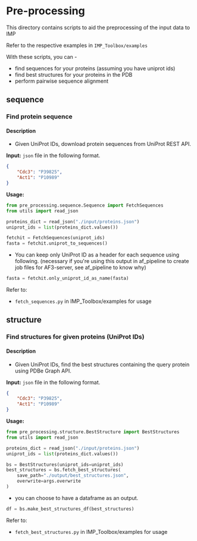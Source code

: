 # Pre-processing
This directory contains scripts to aid the preprocessing of the input data to IMP

Refer to the respective examples in `IMP_Toolbox/examples`

With these scripts, you can -
- find sequences for your proteins (assuming you have uniprot ids)
- find best structures for your proteins in the PDB
- perform pairwise sequence alignment

## sequence
### Find protein sequence
#### Description
- Given UniProt IDs, download protein sequences from UniProt REST API.

**Input:** `json` file in the following format.

```json
{
    "Cdc3": "P39825",
    "Act1": "P10989"
}
```
**Usage:**
```python
from pre_processing.sequence.Sequence import FetchSequences
from utils import read_json

proteins_dict = read_json("./input/proteins.json")
uniprot_ids = list(proteins_dict.values())

fetchit = FetchSequences(uniprot_ids)
fasta = fetchit.uniprot_to_sequences()
```

- You can keep only UniProt ID as a header for each sequence using following. (necessary if you're using this output in af_pipeline to create job files for AF3-server, see af_pipeline to know why)

```python
fasta = fetchit.only_uniprot_id_as_name(fasta)
```
Refer to:
- `fetch_sequences.py` in IMP_Toolbox/examples for usage

## structure
### Find structures for given proteins (UniProt IDs)
#### Description
- Given UniProt IDs, find the best structures containing the query protein using PDBe Graph API.

**Input:** `json` file in the following format.

```json
{
    "Cdc3": "P39825",
    "Act1": "P10989"
}
```
**Usage:**
```python
from pre_processing.structure.BestStructure import BestStructures
from utils import read_json

proteins_dict = read_json("./input/proteins.json")
uniprot_ids = list(proteins_dict.values())

bs = BestStructures(uniprot_ids=uniprot_ids)
best_structures = bs.fetch_best_structures(
    save_path="./output/best_structures.json",
    overwrite=args.overwrite
)
```
- you can choose to have a dataframe as an output.
```python
df = bs.make_best_structures_df(best_structures)
```

Refer to:
- `fetch_best_structures.py` in IMP_Toolbox/examples for usage
###

